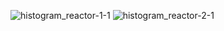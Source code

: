 ![histogram_reactor-1-1](https://user-images.githubusercontent.com/53031435/179339461-b39d0df3-c309-429a-887d-c8fef25f45c0.png)
![histogram_reactor-2-1](https://user-images.githubusercontent.com/53031435/179339466-b2b70d67-2177-4388-b4dd-dd1c6644acd3.png)
